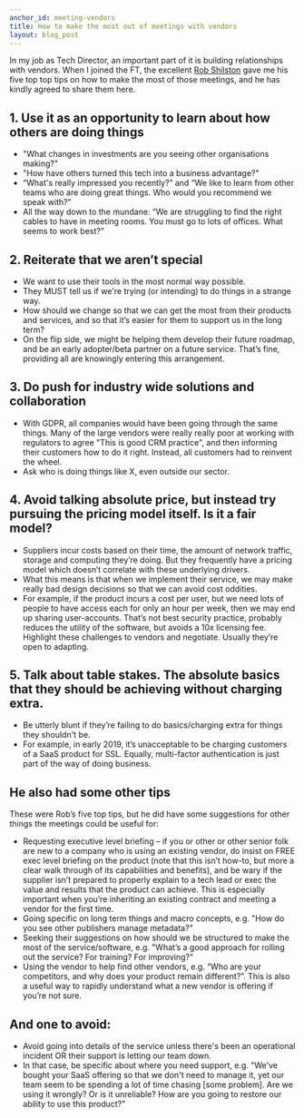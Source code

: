 ```yaml
---
anchor_id: meeting-vendors
title: How to make the most out of meetings with vendors
layout: blog_post
---
```


In my job as Tech Director, an important part of it is building relationships with vendors. When I joined the FT, the excellent [Rob Shilston](https://twitter.com/rtshilston) gave me his five top top tips on how to make the most of those meetings, and he has kindly agreed to share them here.

## 1. Use it as an opportunity to learn about how others are doing things

- "What changes in investments are you seeing other organisations making?"
- "How have others turned this tech into a business advantage?"
- “What's really impressed you recently?” and “We like to learn from other teams who are doing great things. Who would you recommend we speak with?”
- All the way down to the mundane: “We are struggling to find the right cables to have in meeting rooms. You must go to lots of offices. What seems to work best?”

## 2. Reiterate that we aren’t special

- We want to use their tools in the most normal way possible.
- They MUST tell us if we're trying (or intending) to do things in a strange way.
- How should we change so that we can get the most from their products and services, and so that it’s easier for them to support us in the long term?
- On the flip side, we might be helping them develop their future roadmap, and be an early adopter/beta partner on a future service. That’s fine, providing all are knowingly entering this arrangement.

## 3. Do push for industry wide solutions and collaboration

- With GDPR, all companies would have been going through the same things. Many of the large vendors were really really poor at working with regulators to agree "This is good CRM practice", and then informing their customers how to do it right. Instead, all customers had to reinvent the wheel.
- Ask who is doing things like X, even outside our sector.

## 4. Avoid talking absolute price, but instead try pursuing the pricing model itself. Is it a fair model?

- Suppliers incur costs based on their time, the amount of network traffic, storage and computing they’re doing. But they frequently have a pricing model which doesn’t correlate with these underlying drivers.
- What this means is that when we implement their service, we may make really bad design decisions so that we can avoid cost oddities.
- For example, if the product incurs a cost per user, but we need lots of people to have access each for only an hour per week, then we may end up sharing user-accounts. That’s not best security practice, probably reduces the utility of the software, but avoids a 10x licensing fee. Highlight these challenges to vendors and negotiate. Usually they’re open to adapting.

## 5. Talk about table stakes. The absolute basics that they should be achieving without charging extra.

- Be utterly blunt if they’re failing to do basics/charging extra for things they shouldn't be.
- For example, in early 2019, it’s unacceptable to be charging customers of a SaaS product for SSL. Equally, multi-factor authentication is just part of the way of doing business.

## He also had some other tips

These were Rob’s five top tips, but he did have some suggestions for other things the meetings could be useful for:

- Requesting executive level briefing – if you or other or other senior folk are new to a company who is using an existing vendor, do insist on FREE exec level briefing on the product (note that this isn’t how-to, but more a clear walk through of its capabilities and benefits), and be wary if the supplier isn’t prepared to properly explain to a tech lead or exec the value and results that the product can achieve. This is especially important when you’re inheriting an existing contract and meeting a vendor for the first time.
- Going specific on long term things and macro concepts, e.g. "How do you see other publishers manage metadata?"
- Seeking their suggestions on how should we be structured to make the most of the service/software, e.g. "What’s a good approach for rolling out the service? For training? For improving?"
- Using the vendor to help find other vendors, e.g. “Who are your competitors, and why does your product remain different?”. This is also a useful way to rapidly understand what a new vendor is offering if you’re not sure.

## And one to avoid:

- Avoid going into details of the service unless there's been an operational incident OR their support is letting our team down.
- In that case, be specific about where you need support, e.g. "We've bought your SaaS offering so that we don't need to manage it, yet our team seem to be spending a lot of time chasing [some problem]. Are we using it wrongly? Or is it unreliable? How are you going to restore our ability to use this product?"
